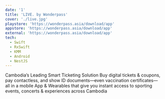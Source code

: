 ```yaml
---
date: '1'
title: 'LIVE. by Wonderpass'
cover: './live.jpg'
playstore: 'https://wonderpass.asia/download/app'
appstore: 'https://wonderpass.asia/download/app'
external: 'https://wonderpass.asia/download/app'
tech:
  - Swift
  - RxSwift
  - KMM
  - Android
  - NestJS
---
```


Cambodia’s Leading Smart Ticketing Solution
Buy digital tickets & coupons, pay contactless, and show ID documents—even vaccination certificates—all in a mobile App & Wearables that give you instant access to sporting events, concerts & experiences across Cambodia
